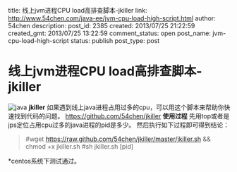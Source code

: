 title: 线上jvm进程CPU load高排查脚本-jkiller
link: http://www.54chen.com/java-ee/jvm-cpu-load-high-script.html
author: 54chen
description: 
post_id: 2385
created: 2013/07/25 21:22:59
created_gmt: 2013/07/25 13:22:59
comment_status: open
post_name: jvm-cpu-load-high-script
status: publish
post_type: post

# 线上jvm进程CPU load高排查脚本-jkiller

![java](http://www.oracle.com/technetwork/java/javaspotlight-189455.png) **jkiller** 如果遇到线上java进程占用过多的cpu，可以用这个脚本来帮助你快速找到代码的问题。 <https://github.com/54chen/jkiller> **使用过程** 先用top或者是jps定位占用cpu过多的java进程的pid是多少。 然后执行如下过程即可得到结论： 

> #wget https://raw.github.com/54chen/jkiller/master/jkiller.sh && chmod +x jkiller.sh #sh jkiller.sh [pid] 

*centos系统下测试通过。